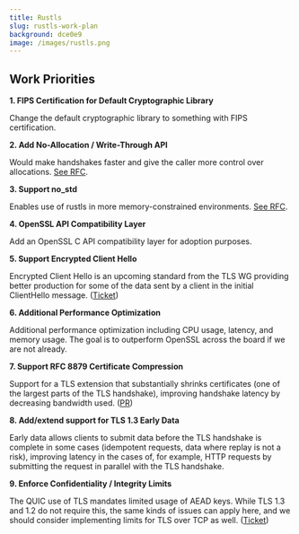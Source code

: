 ```yaml
---
title: Rustls
slug: rustls-work-plan
background: dce0e9
image: /images/rustls.png
---
```


<h2>Work Priorities</h2>

**1. FIPS Certification for Default Cryptographic Library**

Change the default cryptographic library to something with FIPS certification.

**2. Add No-Allocation / Write-Through API**

Would make handshakes faster and give the caller more control over allocations. [See RFC](https://github.com/rustls/rustls/pull/1420).

**3. Support no_std**

Enables use of rustls in more memory-constrained environments. [See RFC](https://github.com/rustls/rustls/pull/1399).

**4. OpenSSL API Compatibility Layer**

Add an OpenSSL C API compatibility layer for adoption purposes.

**5. Support Encrypted Client Hello**

Encrypted Client Hello is an upcoming standard from the TLS WG providing better production for some of the data sent by a client in the initial ClientHello message. ([Ticket](https://github.com/rustls/rustls/issues/508))

**6. Additional Performance Optimization**

Additional performance optimization including CPU usage, latency, and memory usage. The goal is to outperform OpenSSL across the board if we are not already.

**7. Support RFC 8879 Certificate Compression**

Support for a TLS extension that substantially shrinks certificates (one of the largest parts of the TLS handshake), improving handshake latency by decreasing bandwidth used. ([PR](https://github.com/rustls/rustls/pull/534))

**8. Add/extend support for TLS 1.3 Early Data**

Early data allows clients to submit data before the TLS handshake is complete in some cases (idempotent requests, data where replay is not a risk), improving latency in the cases of, for example, HTTP requests by submitting the request in parallel with the TLS handshake.

**9. Enforce Confidentiality / Integrity Limits**

The QUIC use of TLS mandates limited usage of AEAD keys. While TLS 1.3 and 1.2 do not require this, the same kinds of issues can apply here, and we should consider implementing limits for TLS over TCP as well. ([Ticket](https://github.com/rustls/rustls/issues/755))
